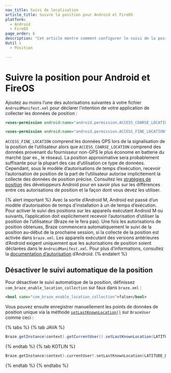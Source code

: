 ```yaml
---
nav_title: Suivi de localisation
article_title: Suivre la position pour Android et FireOS
platform: 
  - Android
  - FireOS
page_order: 6
description: "Cet article montre comment configurer le suivi de la position pour votre application Android ou FireOS."
Outil :
  - Position

---
```


# Suivre la position pour Android et FireOS

Ajoutez au moins l’une des autorisations suivantes à votre fichier `AndroidManifest.xml` pour déclarer l’intention de votre application de collecter les données de position :

```xml
<uses-permission android:name="android.permission.ACCESS_COARSE_LOCATION" />
```
```xml
<uses-permission android:name="android.permission.ACCESS_FINE_LOCATION" />
```

`ACCESS_FINE_LOCATION` comprend les données GPS lors de la signalisation de la position de l’utilisateur alors que `ACCESS_COARSE_LOCATION` comprend des données provenant du fournisseur non-GPS le plus économe en batterie du marché (par ex., le réseau). La position approximative sera probablement suffisante pour la plupart des cas d’utilisation ce type de données. Cependant, sous le modèle d’autorisations de temps d’exécution, recevoir l’autorisation de position de la part de l’utilisateur autorise implicitement la collecte des données de position précise. Consultez les [stratégies de position][1] des développeurs Android pour en savoir plus sur les différences entre ces autorisations de position et la façon dont vous devez les utiliser.

{% alert important %}
Avec la sortie d’Android M, Android est passé d’un modèle d’autorisation de temps d’installation à un de temps d’exécution. Pour activer le suivi des positions sur les appareils exécutant Android M ou suivants, l’application doit explicitement recevoir l’autorisation d’utiliser la position de l’utilisateur (Braze ne le fera pas). Une fois les autorisations de position obtenues, Braze commencera automatiquement le suivi de la position au-début de la prochaine session, si la collecte de la position est activée dans `braze.xml`. Les appareils exécutant des versions antérieures d’Android exigent uniquement que les autorisations de position soient déclarées dans le `AndroidManifest.xml`. Pour plus d’informations, consultez la [documentation d’autorisation](https://developer.android.com/training/permissions/index.html) d’Android.
{% endalert %}

## Désactiver le suivi automatique de la position

Pour désactiver le suivi automatique de la position, définissez `com_braze_enable_location_collection` sur faux dans `braze.xml` :

```xml
<bool name="com_braze_enable_location_collection">false</bool>
```

Vous pouvez ensuite enregistrer manuellement les points de données de position unique via la méthode [`setLastKnownLocation()`][4] sur `BrazeUser` comme ceci :

{% tabs %}
{% tab JAVA %}

```java
Braze.getInstance(context).getCurrentUser().setLastKnownLocation(LATITUDE_DOUBLE_VALUE, LONGITUDE_DOUBLE_VALUE, ALTITUDE_DOUBLE_VALUE, ACCURACY_DOUBLE_VALUE);
```

{% endtab %}
{% tab KOTLIN %}

```kotlin
Braze.getInstance(context).currentUser?.setLastKnownLocation(LATITUDE_DOUBLE_VALUE, LONGITUDE_DOUBLE_VALUE, ALTITUDE_DOUBLE_VALUE, ACCURACY_DOUBLE_VALUE)
```

{% endtab %}
{% endtabs %}

[1]: https://stuff.mit.edu/afs/sipb/project/android/docs/guide/topics/location/strategies.html
[4]: https://braze-inc.github.io/braze-android-sdk/kdoc/braze-android-sdk/com.braze/-braze-user/set-last-known-location.html

